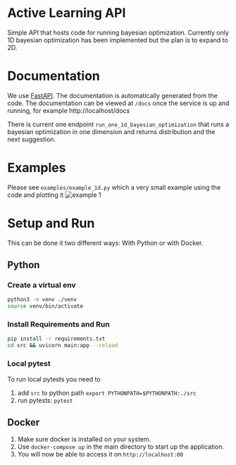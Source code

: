 # Active Learning API

Simple API that hosts code for running bayesian optimization.
Currently only 1D bayesian optimization has been implemented but the plan is to expand to 2D.

# Documentation

We use [FastAPI](https://fastapi.tiangolo.com/).
The documentation is automatically generated from the code.
The documentation can be viewed at `/docs` once the service is up and running, for example http://localhost/docs

There is current one endpoint `run_one_1d_bayesian_optimization` that runs a bayesian optimization in one dimension 
and returns distribution and the next suggestion.

# Examples

Please see `examples/example_1d.py` which a very small example using the code and plotting it
![example 1](./example/example_1d.png)

# Setup and Run

This can be done it two different ways: With Python or with Docker.

## Python

### Create a virtual env

```bash
python3 -m venv ./venv
source venv/bin/activate
```

### Install Requirements and Run

```bash
pip install -r requirements.txt
cd src && uvicorn main:app --reload
```

### Local pytest

To run local pytests you need to
1. add `src` to python path `export PYTHONPATH=$PYTHONPATH:./src`
2. run pytests: `pytest`

## Docker

1. Make sure docker is installed on your system.
2. Use `docker-compose up`
   in the main directory to start up the application.
3. You will now be able to access it on `http://localhost:80`
